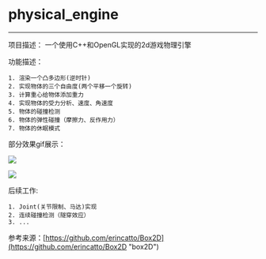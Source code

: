 # physical_engine

----------
项目描述：
一个使用C++和OpenGL实现的2d游戏物理引擎

功能描述：

	1. 渲染一个凸多边形(逆时针)
	2. 实现物体的三个自由度(两个平移一个旋转)
	3. 计算重心给物体添加重力
	4. 实现物体的受力分析、速度、角速度
	5. 物体的碰撞检测
	6. 物体的弹性碰撞（摩擦力、反作用力）
	7. 物体的休眠模式

部分效果gif展示：

![](https://i.imgur.com/9B4QbG5.gif)


![](https://i.imgur.com/ZSwtgUx.gif)


后续工作:

	1. Joint(关节限制、马达)实现
	2. 连续碰撞检测（隧穿效应）
	3. ...



参考来源：[https://github.com/erincatto/Box2D](https://github.com/erincatto/Box2D "box2D")



